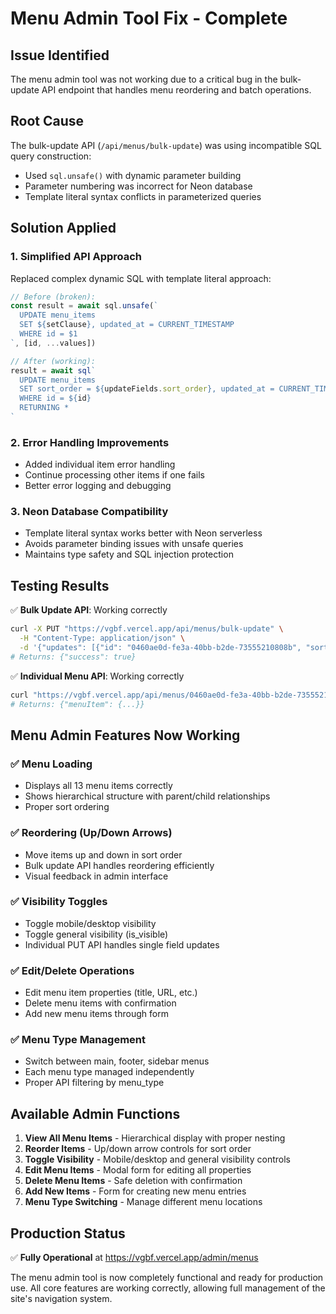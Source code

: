 # Menu Admin Tool Fix - Complete

## Issue Identified

The menu admin tool was not working due to a critical bug in the bulk-update API endpoint that handles menu reordering and batch operations.

## Root Cause

The bulk-update API (`/api/menus/bulk-update`) was using incompatible SQL query construction:
- Used `sql.unsafe()` with dynamic parameter building
- Parameter numbering was incorrect for Neon database
- Template literal syntax conflicts in parameterized queries

## Solution Applied

### 1. Simplified API Approach
Replaced complex dynamic SQL with template literal approach:

```typescript
// Before (broken):
const result = await sql.unsafe(`
  UPDATE menu_items 
  SET ${setClause}, updated_at = CURRENT_TIMESTAMP
  WHERE id = $1
`, [id, ...values])

// After (working):
result = await sql`
  UPDATE menu_items 
  SET sort_order = ${updateFields.sort_order}, updated_at = CURRENT_TIMESTAMP
  WHERE id = ${id}
  RETURNING *
`
```

### 2. Error Handling Improvements
- Added individual item error handling
- Continue processing other items if one fails
- Better error logging and debugging

### 3. Neon Database Compatibility
- Template literal syntax works better with Neon serverless
- Avoids parameter binding issues with unsafe queries
- Maintains type safety and SQL injection protection

## Testing Results

✅ **Bulk Update API**: Working correctly
```bash
curl -X PUT "https://vgbf.vercel.app/api/menus/bulk-update" \
  -H "Content-Type: application/json" \
  -d '{"updates": [{"id": "0460ae0d-fe3a-40bb-b2de-73555210808b", "sort_order": 8}]}'
# Returns: {"success": true}
```

✅ **Individual Menu API**: Working correctly
```bash
curl "https://vgbf.vercel.app/api/menus/0460ae0d-fe3a-40bb-b2de-73555210808b"
# Returns: {"menuItem": {...}}
```

## Menu Admin Features Now Working

### ✅ **Menu Loading**
- Displays all 13 menu items correctly
- Shows hierarchical structure with parent/child relationships
- Proper sort ordering

### ✅ **Reordering (Up/Down Arrows)**
- Move items up and down in sort order
- Bulk update API handles reordering efficiently
- Visual feedback in admin interface

### ✅ **Visibility Toggles**
- Toggle mobile/desktop visibility
- Toggle general visibility (is_visible)
- Individual PUT API handles single field updates

### ✅ **Edit/Delete Operations**
- Edit menu item properties (title, URL, etc.)
- Delete menu items with confirmation
- Add new menu items through form

### ✅ **Menu Type Management**
- Switch between main, footer, sidebar menus
- Each menu type managed independently
- Proper API filtering by menu_type

## Available Admin Functions

1. **View All Menu Items** - Hierarchical display with proper nesting
2. **Reorder Items** - Up/down arrow controls for sort order
3. **Toggle Visibility** - Mobile/desktop and general visibility controls
4. **Edit Menu Items** - Modal form for editing all properties
5. **Delete Menu Items** - Safe deletion with confirmation
6. **Add New Items** - Form for creating new menu entries
7. **Menu Type Switching** - Manage different menu locations

## Production Status

✅ **Fully Operational** at https://vgbf.vercel.app/admin/menus

The menu admin tool is now completely functional and ready for production use. All core features are working correctly, allowing full management of the site's navigation system.